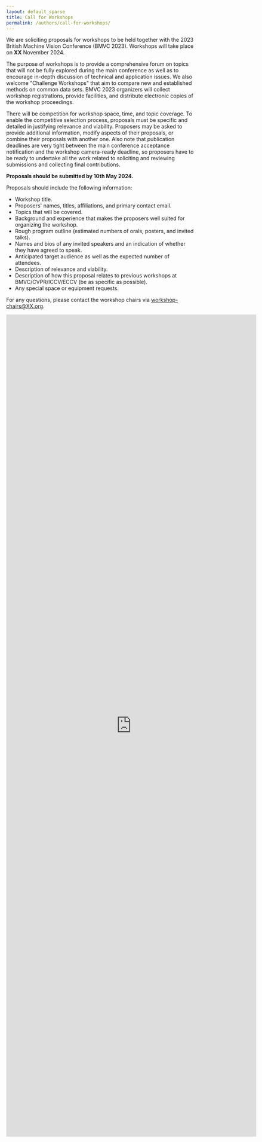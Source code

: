```yaml
---
layout: default_sparse
title: Call for Workshops
permalink: /authors/call-for-workshops/
---
```


We are soliciting proposals for workshops to be held together with the 2023 British Machine Vision Conference (BMVC 2023). Workshops will take place on **XX** November 2024.

The purpose of workshops is to provide a comprehensive forum on topics that will not be fully explored during the main conference as well as to encourage in-depth discussion of technical and application issues. We also welcome "Challenge Workshops" that aim to compare new and established methods on common data sets. BMVC 2023 organizers will collect workshop registrations, provide facilities, and distribute electronic copies of the workshop proceedings.

There will be competition for workshop space, time, and topic coverage. To enable the competitive selection process, proposals must be specific and detailed in justifying relevance and viability. Proposers may be asked to provide additional information, modify aspects of their proposals, or combine their proposals with another one. Also note that publication deadlines are very tight between the main conference acceptance notification and the workshop camera-ready deadline, so proposers have to be ready to undertake all the work related to soliciting and reviewing submissions and collecting final contributions.

**Proposals should be submitted by 10th May 2024.**

Proposals should include the following information:
- Workshop title.
- Proposers' names, titles, affiliations, and primary contact email.
- Topics that will be covered.
- Background and experience that makes the proposers well suited for organizing the workshop.
- Rough program outline (estimated numbers of orals, posters, and invited talks).
- Names and bios of any invited speakers and an indication of whether they have agreed to speak.
- Anticipated target audience as well as the expected number of attendees.
- Description of relevance and viability.
- Description of how this proposal relates to previous workshops at BMVC/CVPR/ICCV/ECCV (be as specific as possible).
- Any special space or equipment requests.

For any questions, please contact the workshop chairs via [workshop-chairs@XX.org](mailto:workshop-chairs@XX.org).

<iframe src="https://docs.google.com/forms/d/e/1FAIpQLSdKFCd57eNGUOk8zY3cWjNrKQl56dy36xUm97_GmhVsFLR2mQ/viewform?embedded=true" width="670" height="2200" frameborder="0" marginheight="0" marginwidth="0">Loading…</iframe>
